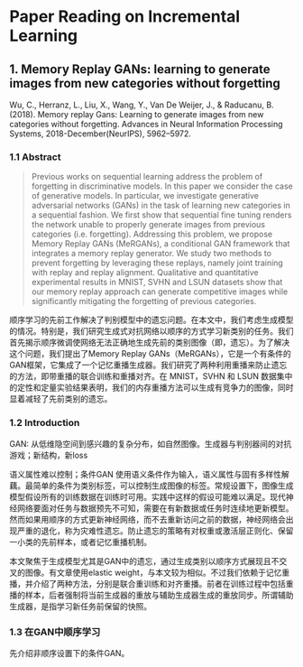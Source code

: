 # Paper Reading on Incremental Learning

## 1. Memory Replay GANs: learning to generate images from new categories without forgetting

Wu, C., Herranz, L., Liu, X., Wang, Y., Van De Weijer, J., & Raducanu, B. (2018). Memory replay Gans: Learning to generate images from new categories without forgetting. Advances in Neural Information Processing Systems, 2018-December(NeurIPS), 5962–5972.

### 1.1 Abstract

> Previous works on sequential learning address the problem of forgetting in discriminative models. In this paper we consider the case of generative models. In particular, we investigate generative adversarial networks (GANs) in the task of learning new categories in a sequential fashion. We first show that sequential fine tuning renders the network unable to properly generate images from previous categories (i.e. forgetting). Addressing this problem, we propose Memory Replay GANs (MeRGANs), a conditional GAN framework that integrates a memory replay generator. We study two methods to prevent forgetting by leveraging these replays, namely joint training with replay and replay alignment. Qualitative and quantitative experimental results in MNIST, SVHN and LSUN datasets show that our memory replay approach can generate competitive images while significantly mitigating the forgetting of previous categories.

顺序学习的先前工作解决了判别模型中的遗忘问题。在本文中，我们考虑生成模型的情况。特别是，我们研究生成式对抗网络以顺序的方式学习新类别的任务。我们首先揭示顺序微调使网络无法正确地生成先前的类别图像（即，遗忘）。为了解决这个问题，我们提出了Memory Replay GANs（MeRGANs），它是一个有条件的GAN框架，它集成了一个记忆重播生成器。我们研究了两种利用重播来防止遗忘的方法，即带重播的联合训练和重播对齐。在 MNIST，SVHN 和 LSUN 数据集中的定性和定量实验结果表明，我们的内存重播方法可以生成有竞争力的图像，同时显着减轻了先前类别的遗忘。

### 1.2 Introduction

GAN: 从低维隐空间到感兴趣的复杂分布，如自然图像。生成器与判别器间的对抗游戏；新结构，新loss

语义属性难以控制；条件GAN 使用语义条件作为输入，语义属性与固有多样性解藕。最简单的条件为类别标签，可以控制生成图像的标签。常规设置下，图像生成模型假设所有的训练数据在训练时可用。实践中这样的假设可能难以满足。现代神经网络要面对任务与数据预先不可知，需要在有新数据或任务时连续地更新模型。然而如果用顺序的方式更新神经网络，而不去重新访问之前的数据，神经网络会出现严重的退化，称为灾难性遗忘。防止遗忘的策略有对权重或激活层正则化、保留一小类的先前样本，或者记忆重播机制。

本文聚焦于生成模型尤其是GAN中的遗忘，通过生成类别以顺序方式展现且不交叉的图像。有文章使用elastic weight，与本文较为相似。不过我们依赖于记忆重播，并介绍了两种方法，分别是联合重训练和对齐重播。前者在训练过程中包括重播的样本，后者强制将当前生成器的重放与辅助生成器生成的重放同步。所谓辅助生成器，是指学习新任务前保留的快照。

### 1.3 在GAN中顺序学习

先介绍非顺序设置下的条件GAN。
